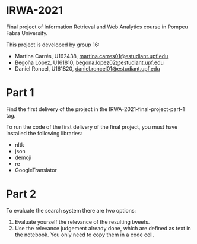 # IRWA-2021
Final project of Information Retrieval and Web Analytics course in Pompeu Fabra University.

This project is developed by group 16:
- Martina Carrés, U162438, martina.carres01@estudiant.upf.edu
- Begoña López, U161810, begona.lopez02@estudiant.upf.edu
- Daniel Roncel, U161820, daniel.roncel01@estudiant.upf.edu

# Part 1
Find the first delivery of the project in the IRWA-2021-final-project-part-1 tag.

To run the code of the first delivery of the final project, you must have installed the following libraries:
- nltk
- json
- demoji
- re
- GoogleTranslator

# Part 2
To evaluate the search system there are two options:
1. Evaluate yourself the relevance of the resulting tweets.
2. Use the relevance judgement already done, which are defined as text in the notebook. You only need to copy them in a code cell.
